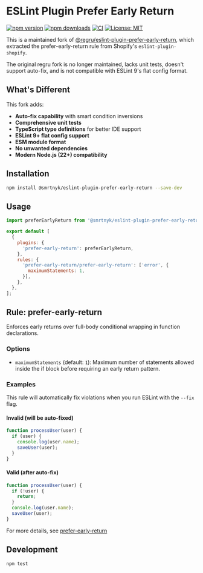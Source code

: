 # ESLint Plugin Prefer Early Return

[![npm version](https://badge.fury.io/js/@smrtnyk%2Feslint-plugin-prefer-early-return.svg)](https://www.npmjs.com/package/@smrtnyk/eslint-plugin-prefer-early-return)
[![npm downloads](https://img.shields.io/npm/dm/@smrtnyk/eslint-plugin-prefer-early-return.svg)](https://www.npmjs.com/package/@smrtnyk/eslint-plugin-prefer-early-return)
[![CI](https://github.com/Smrtnyk/eslint-plugin-prefer-early-return/actions/workflows/ci.yml/badge.svg)](https://github.com/Smrtnyk/eslint-plugin-prefer-early-return/actions/workflows/ci.yml)
[![License: MIT](https://img.shields.io/badge/License-MIT-yellow.svg)](https://opensource.org/licenses/MIT)

This is a maintained fork of [@regru/eslint-plugin-prefer-early-return](https://github.com/regru/eslint-plugin-prefer-early-return), which extracted the prefer-early-return rule from Shopify's `eslint-plugin-shopify`.

The original regru fork is no longer maintained, lacks unit tests, doesn't support auto-fix, and is not compatible with ESLint 9's flat config format.

## What's Different

This fork adds:

- **Auto-fix capability** with smart condition inversions
- **Comprehensive unit tests**
- **TypeScript type definitions** for better IDE support
- **ESLint 9+ flat config support**
- **ESM module format**
- **No unwanted dependencies**
- **Modern Node.js (22+) compatibility**

## Installation

```bash
npm install @smrtnyk/eslint-plugin-prefer-early-return --save-dev
```

## Usage

```js
import preferEarlyReturn from '@smrtnyk/eslint-plugin-prefer-early-return';

export default [
  {
    plugins: {
      'prefer-early-return': preferEarlyReturn,
    },
    rules: {
      'prefer-early-return/prefer-early-return': ['error', {
        maximumStatements: 1,
      }],
    },
  },
];
```

## Rule: prefer-early-return

Enforces early returns over full-body conditional wrapping in function declarations.

### Options

- `maximumStatements` (default: `1`): Maximum number of statements allowed inside the if block before requiring an early return pattern.

### Examples

This rule will automatically fix violations when you run ESLint with the `--fix` flag.

#### Invalid (will be auto-fixed)

```js
function processUser(user) {
  if (user) {
    console.log(user.name);
    saveUser(user);
  }
}
```

#### Valid (after auto-fix)

```js
function processUser(user) {
  if (!user) {
    return;
  }
  console.log(user.name);
  saveUser(user);
}
```

For more details, see [prefer-early-return](docs/rules/prefer-early-return.md)

## Development

```bash
npm test
```
